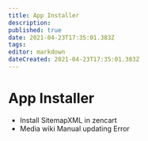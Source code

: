 ```yaml
---
title: App Installer
description: 
published: true
date: 2021-04-23T17:35:01.383Z
tags: 
editor: markdown
dateCreated: 2021-04-23T17:35:01.383Z
---
```


# App Installer

- Install SitemapXML in zencart
- Media wiki Manual updating Error
